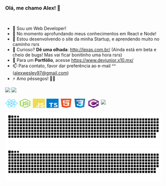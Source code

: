 ### Olá, me chamo Alex! 👋

<br>

- 🔭 Sou um Web Developer!
- 🌱 No momento aprofundando meus conhecimentos em React e Node!
- 👯 Estou desenvolvendo o site da minha Startup, e aprendendo muito no caminho rsrs
- 🤔 Curioso? **Dê uma olhada**: http://lexas.com.br/ (Ainda está em beta e cheio de bugs! Mas vai ficar bonitinho uma hora rsrs)
- 💬 Para um **Portfólio**, acesse https://www.devjunior.x10.mx/
- 📫 Para contato, favor dar preferência ao e-mail ^^ (alexwesley97@gmail.com) 
- ⚡ Amo pêssegos! 🍑💕

<div>
<img height="180em" src="https://github-readme-stats.vercel.app/api?username=Secscy&show_icons=true&theme=react&include_all_commits=true&count_private=true"/>
<img height="180em" src="https://github-readme-stats.vercel.app/api/top-langs/?username=Secscy&layout=compact&langs_count=16&theme=react"/>
</div>


<div style="display:inline-block;"><br>
    <img align="center" alt="Alex-React" height="30" width="40" src="https://raw.githubusercontent.com/devicons/devicon/master/icons/react/react-original.svg" style="max-width: 100%;">
    <img align="center" alt="Alex-Node" height="30" width="40" src="https://raw.githubusercontent.com/devicons/devicon/master/icons/nodejs/nodejs-original.svg" style="max-width: 100%;">
    <img align="center" alt="Alex-Js" height="30" width="40" src="https://raw.githubusercontent.com/devicons/devicon/master/icons/javascript/javascript-plain.svg" style="max-width: 100%;">
    <img align="center" alt="Alex-Ts" height="30" width="40" src="https://raw.githubusercontent.com/devicons/devicon/master/icons/typescript/typescript-plain.svg" style="max-width: 100%;">
    <img align="center" alt="Alex-HTML" height="30" width="40" src="https://raw.githubusercontent.com/devicons/devicon/master/icons/html5/html5-original.svg" style="max-width: 100%;">
    <img align="center" alt="Alex-CSS" height="30" width="40" src="https://raw.githubusercontent.com/devicons/devicon/master/icons/css3/css3-original.svg" style="max-width: 100%;">
    <img align="center" alt="Alex-Csharp" height="30" width="40" src="https://raw.githubusercontent.com/devicons/devicon/master/icons/csharp/csharp-original.svg" style="max-width: 100%;">

<a href="https://www.linkedin.com/in/devjunior/">
    <img src="https://img.shields.io/badge/-LinkedIn-%230077B5?style=for-the-badge&amp;logo=linkedin&amp;logoColor=white">
</a>
    
</div>


<div id="cobrinha">

![github contribution grid snake animation](https://raw.githubusercontent.com/platane/platane/output/github-contribution-grid-snake-dark.svg#gh-dark-mode-only)![github contribution grid snake animation](https://raw.githubusercontent.com/platane/platane/output/github-contribution-grid-snake.svg#gh-light-mode-only)    
</div>
